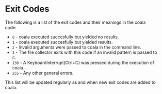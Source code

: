 # Exit Codes

The following is a list of the exit codes and their meanings in the coala code:

 * `0` - coala executed succesfully but yielded no results.
 * `1` - coala executed succesfully but yielded results.
 * `2` - Invalid arguments were passed to coala in the command line.
 * `3` - The file collector exits with this code if an invalid pattern is
   passed to it.
 * `130` - A KeyboardInterrupt(Ctrl+C) was pressed during the execution of
   coala.
 * `255` - Any other general errors.

This list will be updated regularly as and when new exit codes are added to
coala.
